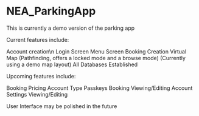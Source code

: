 # NEA_ParkingApp

This is currently a demo version of the parking app

Current features include:

Account creation\n
Login Screen
Menu Screen
Booking Creation
Virtual Map (Pathfinding, offers a locked mode and a browse mode) (Currently using a demo map layout)
All Databases Established

Upcoming features include:

Booking Pricing
Account Type Passkeys
Booking Viewing/Editing
Account Settings Viewing/Editing

User Interface may be polished in the future
